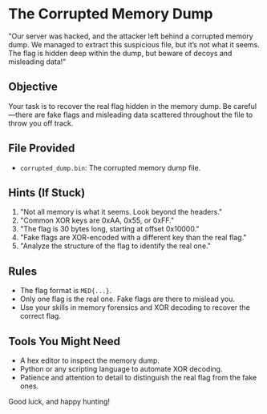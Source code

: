 # The Corrupted Memory Dump

"Our server was hacked, and the attacker left behind a corrupted memory dump. We managed to extract this suspicious file, but it’s not what it seems. The flag is hidden deep within the dump, but beware of decoys and misleading data!"

## Objective
Your task is to recover the real flag hidden in the memory dump. Be careful—there are fake flags and misleading data scattered throughout the file to throw you off track.

## File Provided
- `corrupted_dump.bin`: The corrupted memory dump file.

## Hints (If Stuck)
1. "Not all memory is what it seems. Look beyond the headers."
2. "Common XOR keys are 0xAA, 0x55, or 0xFF."
3. "The flag is 30 bytes long, starting at offset 0x10000."
4. "Fake flags are XOR-encoded with a different key than the real flag."
5. "Analyze the structure of the flag to identify the real one."

## Rules
- The flag format is `MED{...}`.
- Only one flag is the real one. Fake flags are there to mislead you.
- Use your skills in memory forensics and XOR decoding to recover the correct flag.

## Tools You Might Need
- A hex editor to inspect the memory dump.
- Python or any scripting language to automate XOR decoding.
- Patience and attention to detail to distinguish the real flag from the fake ones.

Good luck, and happy hunting!
